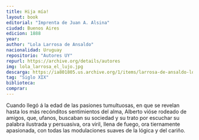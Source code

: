 ```yaml
---
title: Hija mía!
layout: book
editorial: "Imprenta de Juan A. Alsina"
ciudad: Buenos Aires
edicion: 1888
year: 
author: "Lola Larrosa de Ansaldo"
nacionalidad: Uruguay
repositorio: "Autores UY"
repurl: https://archive.org/details/autores
img: lola_larrosa_el_lujo.jpg
descarga: https://ia801805.us.archive.org/1/items/larrosa-de-ansaldo-lola-los-esposos/Larrosa_de_Ansaldo_Lola_-_Hija_mia.pdf
tag: "Siglo XIX"
biblioteca:
comprar:
---
```

 

Cuando llegó á la edad de las pasiones tumultuosas, en que se revelan hasta los más recónditos sentimientos del alma, Alberto vióse rodeado de amigos, que, ufanos, buscaban su sociedad y su trato por escuchar su palabra ilustrada y persuasiva, ora viril, llena de fuego, ora tiernamente apasionada, con todas las modulaciones suaves de la lógica y del cariño.
